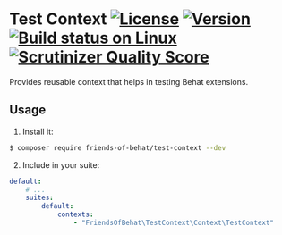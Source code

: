 # Test Context [![License](https://img.shields.io/packagist/l/friends-of-behat/test-context.svg)](https://packagist.org/packages/friends-of-behat/test-context) [![Version](https://img.shields.io/packagist/v/friends-of-behat/test-context.svg)](https://packagist.org/packages/friends-of-behat/test-context) [![Build status on Linux](https://img.shields.io/travis/FriendsOfBehat/TestContext/master.svg)](http://travis-ci.org/FriendsOfBehat/TestContext) [![Scrutinizer Quality Score](https://img.shields.io/scrutinizer/g/FriendsOfBehat/TestContext.svg)](https://scrutinizer-ci.com/g/FriendsOfBehat/TestContext/)

Provides reusable context that helps in testing Behat extensions.

## Usage

1. Install it:

```bash
$ composer require friends-of-behat/test-context --dev
```

2. Include in your suite:

```yaml
default:
    # ...
    suites:
        default:
            contexts:
                - "FriendsOfBehat\TestContext\Context\TestContext"
```
